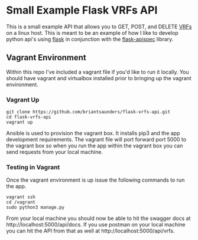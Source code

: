 # Small Example Flask VRFs API

This is a small example API that allows you to GET, POST, and DELETE [VRFs](https://www.kernel.org/doc/Documentation/networking/vrf.txt) on a linux host.  This is meant to be an example of how I like to develop python api's using [flask](https://flask.palletsprojects.com/en/1.1.x/) in conjunction with the [flask-apispec](https://github.com/jmcarp/flask-apispec) library.

## Vagrant Environment

Within this repo I've included a vagrant file if you'd like to run it locally.  You should have vagrant and virtualbox installed prior to bringing up the vagrant environment.

### Vagrant Up

```
git clone https://github.com/briantsaunders/flask-vrfs-api.git
cd flask-vrfs-api
vagrant up
```

Ansible is used to provision the vagrant box.  It installs pip3 and the app development requirements.  The vagrant file will port forward port 5000 to the vagrant box so when you run the app within the vagrant box you can send requests from your local machine.

### Testing in Vagrant

Once the vagrant environment is up issue the following commands to run the app.

```
vagrant ssh
cd /vagrant
sudo python3 manage.py
```

From your local machine you should now be able to hit the swagger docs at http://localhost:5000/api/docs.  If you use postman on your local machine you can hit the API from that as well at http://localhost:5000/api/vrfs.